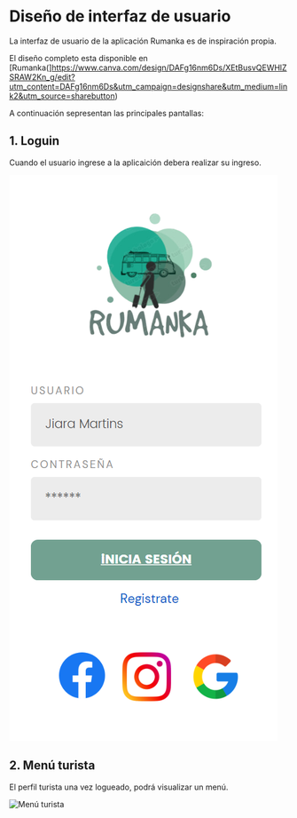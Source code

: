 # Diseño de interfaz de usuario

La interfaz de usuario de la aplicación Rumanka es de inspiración propia.

El diseño completo esta disponible
en [Rumanka(]https://www.canva.com/design/DAFg16nm6Ds/XEtBusvQEWHlZSRAW2Kn_g/edit?utm_content=DAFg16nm6Ds&utm_campaign=designshare&utm_medium=link2&utm_source=sharebutton)


A continuación sepresentan las principales pantallas:

## 1. Loguin

   Cuando el usuario ingrese a la aplicaición debera realizar su ingreso. 

   ![Loguin](Img/login.png)

   ## 2. Menú turista

   El perfil turista una vez logueado, podrá visualizar un menú. 

   ![Menú turista](Img/Nenu_turista.png)


